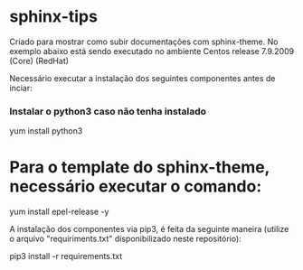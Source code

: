 # sphinx-tips
Criado para mostrar como subir documentações com sphinx-theme.
No exemplo abaixo está sendo executado no ambiente Centos release 7.9.2009 (Core) (RedHat)

Necessário executar a instalação dos seguintes componentes antes de inciar:

### Instalar o python3 caso não tenha instalado
  yum install python3

# Para o template do sphinx-theme, necessário executar o comando:
  yum install epel-release -y
 
 A instalação dos componentes via pip3, é feita da seguinte maneira (utilize o arquivo "requiriments.txt" disponibilizado neste repositório):
 
  pip3 install -r requirements.txt
   
   
